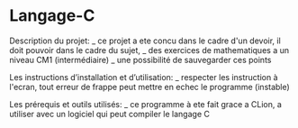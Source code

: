 # Langage-C

Description du projet:
_ ce projet a ete concu dans le cadre d'un devoir, il doit pouvoir dans le cadre du sujet,
_ des exercices de mathematiques a un niveau CM1 (intermédiaire)
_ une possibilité de sauvegarder ces points

Les instructions d’installation et d’utilisation:
_ respecter les instruction à l'ecran, tout erreur de frappe peut mettre en echec le programme (instable)

Les prérequis et outils utilisés:
_ ce programme à ete fait grace a CLion, a utiliser avec un logiciel qui peut compiler le langage C
